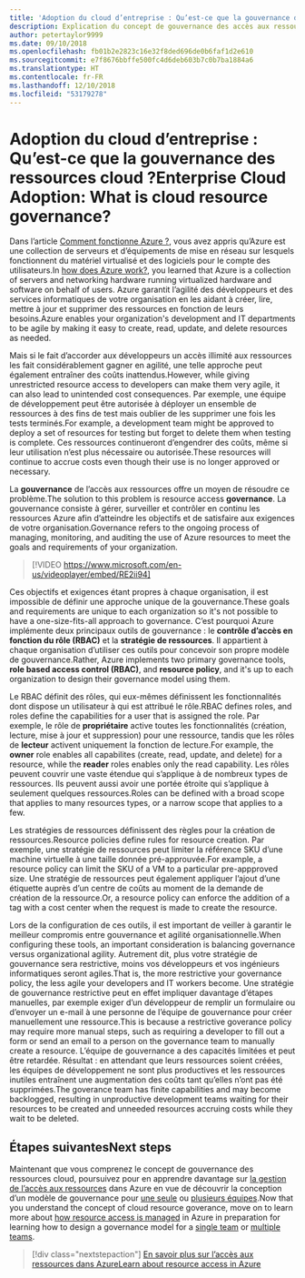 ```yaml
---
title: 'Adoption du cloud d’entreprise : Qu’est-ce que la gouvernance des ressources cloud ?'
description: Explication du concept de gouvernance des accès aux ressources sur Azure
author: petertaylor9999
ms.date: 09/10/2018
ms.openlocfilehash: fb01b2e2823c16e32f8ded696de0b6faf1d2e610
ms.sourcegitcommit: e7f8676bbffe500fc4d6deb603b7c0b7ba1884a6
ms.translationtype: HT
ms.contentlocale: fr-FR
ms.lasthandoff: 12/10/2018
ms.locfileid: "53179278"
---
```

# <a name="enterprise-cloud-adoption-what-is-cloud-resource-governance"></a><span data-ttu-id="e2fb5-103">Adoption du cloud d’entreprise : Qu’est-ce que la gouvernance des ressources cloud ?</span><span class="sxs-lookup"><span data-stu-id="e2fb5-103">Enterprise Cloud Adoption: What is cloud resource governance?</span></span>

<span data-ttu-id="e2fb5-104">Dans l’article [Comment fonctionne Azure ?](what-is-azure.md), vous avez appris qu’Azure est une collection de serveurs et d’équipements de mise en réseau sur lesquels fonctionnent du matériel virtualisé et des logiciels pour le compte des utilisateurs.</span><span class="sxs-lookup"><span data-stu-id="e2fb5-104">In [how does Azure work?](what-is-azure.md), you learned that Azure is a collection of servers and networking hardware running virtualized hardware and software on behalf of users.</span></span> <span data-ttu-id="e2fb5-105">Azure garantit l’agilité des développeurs et des services informatiques de votre organisation en les aidant à créer, lire, mettre à jour et supprimer des ressources en fonction de leurs besoins.</span><span class="sxs-lookup"><span data-stu-id="e2fb5-105">Azure enables your organization's development and IT departments to be agile by making it easy to create, read, update, and delete resources as needed.</span></span>

<span data-ttu-id="e2fb5-106">Mais si le fait d’accorder aux développeurs un accès illimité aux ressources les fait considérablement gagner en agilité, une telle approche peut également entraîner des coûts inattendus.</span><span class="sxs-lookup"><span data-stu-id="e2fb5-106">However, while giving unrestricted resource access to developers can make them very agile, it can also lead to unintended cost consequences.</span></span> <span data-ttu-id="e2fb5-107">Par exemple, une équipe de développement peut être autorisée à déployer un ensemble de ressources à des fins de test mais oublier de les supprimer une fois les tests terminés.</span><span class="sxs-lookup"><span data-stu-id="e2fb5-107">For example, a development team might be approved to deploy a set of resources for testing but forget to delete them when testing is complete.</span></span> <span data-ttu-id="e2fb5-108">Ces ressources continueront d’engendrer des coûts, même si leur utilisation n’est plus nécessaire ou autorisée.</span><span class="sxs-lookup"><span data-stu-id="e2fb5-108">These resources will continue to accrue costs even though their use is no longer approved or necessary.</span></span> 

<span data-ttu-id="e2fb5-109">La **gouvernance** de l’accès aux ressources offre un moyen de résoudre ce problème.</span><span class="sxs-lookup"><span data-stu-id="e2fb5-109">The solution to this problem is resource access **governance**.</span></span> <span data-ttu-id="e2fb5-110">La gouvernance consiste à gérer, surveiller et contrôler en continu les ressources Azure afin d’atteindre les objectifs et de satisfaire aux exigences de votre organisation.</span><span class="sxs-lookup"><span data-stu-id="e2fb5-110">Governance refers to the ongoing process of managing, monitoring, and auditing the use of Azure resources to meet the goals and requirements of your organization.</span></span> 

> [!VIDEO https://www.microsoft.com/en-us/videoplayer/embed/RE2ii94] 

<span data-ttu-id="e2fb5-111">Ces objectifs et exigences étant propres à chaque organisation, il est impossible de définir une approche unique de la gouvernance.</span><span class="sxs-lookup"><span data-stu-id="e2fb5-111">These goals and requirements are unique to each organization so it's not possible to have a one-size-fits-all approach to governance.</span></span> <span data-ttu-id="e2fb5-112">C’est pourquoi Azure implémente deux principaux outils de gouvernance : le **contrôle d’accès en fonction du rôle (RBAC)** et la **stratégie de ressources**. Il appartient à chaque organisation d’utiliser ces outils pour concevoir son propre modèle de gouvernance.</span><span class="sxs-lookup"><span data-stu-id="e2fb5-112">Rather, Azure implements two primary governance tools, **role based access control (RBAC)**, and **resource policy**, and it's up to each organization to design their governance model using them.</span></span>

<span data-ttu-id="e2fb5-113">Le RBAC définit des rôles, qui eux-mêmes définissent les fonctionnalités dont dispose un utilisateur à qui est attribué le rôle.</span><span class="sxs-lookup"><span data-stu-id="e2fb5-113">RBAC defines roles, and roles define the capabilities for a user that is assigned the role.</span></span> <span data-ttu-id="e2fb5-114">Par exemple, le rôle de **propriétaire** active toutes les fonctionnalités (création, lecture, mise à jour et suppression) pour une ressource, tandis que les rôles de **lecteur** activent uniquement la fonction de lecture.</span><span class="sxs-lookup"><span data-stu-id="e2fb5-114">For example, the **owner** role enables all capabilites (create, read, update, and delete) for a resource, while the  **reader** roles enables only the read capability.</span></span> <span data-ttu-id="e2fb5-115">Les rôles peuvent couvrir une vaste étendue qui s’applique à de nombreux types de ressources. Ils peuvent aussi avoir une portée étroite qui s’applique à seulement quelques ressources.</span><span class="sxs-lookup"><span data-stu-id="e2fb5-115">Roles can be defined with a broad scope that applies to many resources types, or a narrow scope that applies to a few.</span></span> 

<span data-ttu-id="e2fb5-116">Les stratégies de ressources définissent des règles pour la création de ressources.</span><span class="sxs-lookup"><span data-stu-id="e2fb5-116">Resource policies define rules for resource creation.</span></span> <span data-ttu-id="e2fb5-117">Par exemple, une stratégie de ressources peut limiter la référence SKU d’une machine virtuelle à une taille donnée pré-approuvée.</span><span class="sxs-lookup"><span data-stu-id="e2fb5-117">For example, a resource policy can limit the SKU of a VM to a particular pre-appproved size.</span></span> <span data-ttu-id="e2fb5-118">Une stratégie de ressources peut également appliquer l’ajout d’une étiquette auprès d’un centre de coûts au moment de la demande de création de la ressource.</span><span class="sxs-lookup"><span data-stu-id="e2fb5-118">Or, a resource policy can enforce the addition of a tag with a cost center when the request is made to create the resource.</span></span> 

<span data-ttu-id="e2fb5-119">Lors de la configuration de ces outils, il est important de veiller à garantir le meilleur compromis entre gouvernance et agilité organisationnelle.</span><span class="sxs-lookup"><span data-stu-id="e2fb5-119">When configuring these tools, an important consideration is balancing governance versus organizational agility.</span></span> <span data-ttu-id="e2fb5-120">Autrement dit, plus votre stratégie de gouvernance sera restrictive, moins vos développeurs et vos ingénieurs informatiques seront agiles.</span><span class="sxs-lookup"><span data-stu-id="e2fb5-120">That is, the more restrictive your governance policy, the less agile your developers and IT workers become.</span></span> <span data-ttu-id="e2fb5-121">Une stratégie de gouvernance restrictive peut en effet impliquer davantage d’étapes manuelles, par exemple exiger d’un développeur de remplir un formulaire ou d’envoyer un e-mail à une personne de l’équipe de gouvernance pour créer manuellement une ressource.</span><span class="sxs-lookup"><span data-stu-id="e2fb5-121">This is because a restrictive goverance policy may require more manual steps, such as requiring a developer to fill out a form or send an email to a person on the governance team to manually create a resource.</span></span> <span data-ttu-id="e2fb5-122">L’équipe de gouvernance a des capacités limitées et peut être retardée. Résultat : en attendant que leurs ressources soient créées, les équipes de développement ne sont plus productives et les ressources inutiles entraînent une augmentation des coûts tant qu’elles n’ont pas été supprimées.</span><span class="sxs-lookup"><span data-stu-id="e2fb5-122">The goverance team has finite capabilities and may become backlogged, resulting in unproductive development teams waiting for their resources to be created and unneeded resources accruing costs while they wait to be deleted.</span></span>

## <a name="next-steps"></a><span data-ttu-id="e2fb5-123">Étapes suivantes</span><span class="sxs-lookup"><span data-stu-id="e2fb5-123">Next steps</span></span>

<span data-ttu-id="e2fb5-124">Maintenant que vous comprenez le concept de gouvernance des ressources cloud, poursuivez pour en apprendre davantage sur [la gestion de l’accès aux ressources](azure-resource-access.md) dans Azure en vue de découvrir la conception d’un modèle de gouvernance pour [une seule](../governance/governance-single-team.md) ou [plusieurs équipes](../governance/governance-multiple-teams.md).</span><span class="sxs-lookup"><span data-stu-id="e2fb5-124">Now that you understand the concept of cloud resource goverance, move on to learn more about [how resource access is managed](azure-resource-access.md) in Azure in preparation for learning how to design a governance model for a [single team](../governance/governance-single-team.md) or [multiple teams](../governance/governance-multiple-teams.md).</span></span>

> [!div class="nextstepaction"]
> [<span data-ttu-id="e2fb5-125">En savoir plus sur l’accès aux ressources dans Azure</span><span class="sxs-lookup"><span data-stu-id="e2fb5-125">Learn about resource access in Azure</span></span>](azure-resource-access.md)
